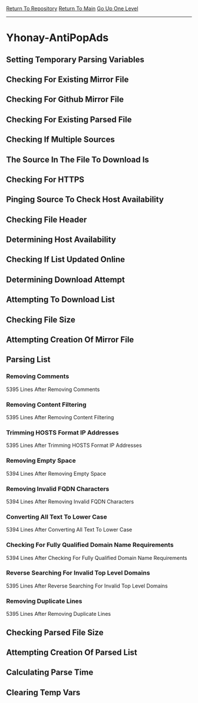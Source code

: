 [Return To Repository](https://github.com/deathbybandaid/piholeparser/)
[Return To Main](https://github.com/deathbybandaid/piholeparser/blob/master/RecentRunLogs/Mainlog.md)
[Go Up One Level](https://github.com/deathbybandaid/piholeparser/blob/master/RecentRunLogs/TopLevelScripts/30-Processing-Blacklists.md)
____________________________________
# Yhonay-AntiPopAds
## Setting Temporary Parsing Variables
## Checking For Existing Mirror File
## Checking For Github Mirror File
## Checking For Existing Parsed File
## Checking If Multiple Sources
## The Source In The File To Download Is
## Checking For HTTPS
## Pinging Source To Check Host Availability
## Checking File Header
## Determining Host Availability
## Checking If List Updated Online
## Determining Download Attempt
## Attempting To Download List
## Checking File Size
## Attempting Creation Of Mirror File
## Parsing List
### Removing Comments
5395 Lines After Removing Comments
### Removing Content Filtering
5395 Lines After Removing Content Filtering
### Trimming HOSTS Format IP Addresses
5395 Lines After Trimming HOSTS Format IP Addresses
### Removing Empty Space
5394 Lines After Removing Empty Space
### Removing Invalid FQDN Characters
5394 Lines After Removing Invalid FQDN Characters
### Converting All Text To Lower Case
5394 Lines After Converting All Text To Lower Case
### Checking For Fully Qualified Domain Name Requirements
5394 Lines After Checking For Fully Qualified Domain Name Requirements
### Reverse Searching For Invalid Top Level Domains
5395 Lines After Reverse Searching For Invalid Top Level Domains
### Removing Duplicate Lines
5395 Lines After Removing Duplicate Lines
## Checking Parsed File Size
## Attempting Creation Of Parsed List
## Calculating Parse Time
## Clearing Temp Vars
